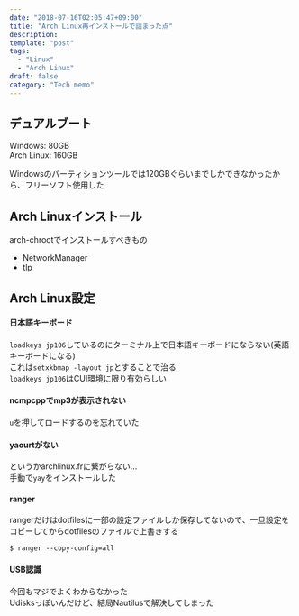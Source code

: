 ```yaml
---
date: "2018-07-16T02:05:47+09:00"
title: "Arch Linux再インストールで詰まった点"
description: 
template: "post"
tags: 
  - "Linux"
  - "Arch Linux"
draft: false
category: "Tech memo"
---
```


## デュアルブート

Windows: 80GB  
Arch Linux: 160GB  
  
Windowsのパーティションツールでは120GBぐらいまでしかできなかったから、フリーソフト使用した

## Arch Linuxインストール

arch-chrootでインストールすべきもの  

  * NetworkManager
  * tlp

## Arch Linux設定

#### 日本語キーボード

`loadkeys jp106`しているのにターミナル上で日本語キーボードにならない(英語キーボードになる)  
これは`setxkbmap -layout jp`とすることで治る  
`loadkeys jp106`はCUI環境に限り有効らしい

#### ncmpcppでmp3が表示されない

`u`を押してロードするのを忘れていた

#### yaourtがない

というかarchlinux.frに繋がらない...  
手動で`yay`をインストールした

#### ranger

rangerだけはdotfilesに一部の設定ファイルしか保存してないので、一旦設定をコピーしてからdotfilesのファイルで上書きする  

```
$ ranger --copy-config=all
```

#### USB認識

今回もマジでよくわからなかった  
Udisksっぽいんだけど、結局Nautilusで解決してしまった